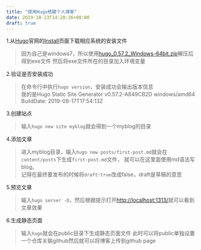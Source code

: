 ```yaml
---
title: "使用Hugo搭建个人博客"
date: 2019-10-23T14:20:26+08:00
draft: true
---
```

1.从[Hugo](https://gohugo.io/)官网的[Install](https://github.com/gohugoio/hugo/releases)页面下载相应系统的安装文件

> 因为自己是windows7，所以使用[hugo_0.57.2_Windows-64bit.zip](https://github.com/gohugoio/hugo/releases/download/v0.57.2/hugo_0.57.2_Windows-64bit.zip)解压后得到exe文件
然后将exe文件所在的目录加入环境变量

2.验证是否安装成功

>在命令行中执行`hugo version`，安装成功会输出版本信息  
>我的是Hugo Static Site Generator v0.57.2-A849CB2D windows/amd64 BuildDate: 2019-08-17T17:54:13Z

3.创建站点

>输入`hugo new site myblog`就会得到一个myblog的目录

4.添加文章

>进入myblog目录，输入`hugo new posts/first-post.md`就会在`content/posts`下生成`first-post.md`文件，  就可以在这里面使用md语法写blog。  
>记得在最终要发布的时候将`draft:true`改成false，draft是草稿的意思

5.预览文章

>输入`hugo server -D`，然后根据提示打开[http://localhost:1313/](http://localhost:1313/)就可以看到文章效果

6.生成静态页面

>输入`hugo`就会在public目录下生成静态页面文件
>此时可以将public单独设置一个仓库关联github然后就可以将博客上传到github page